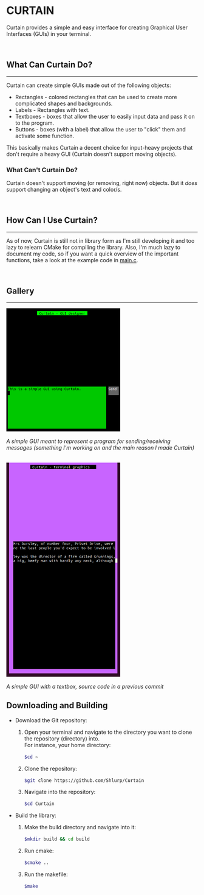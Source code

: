 # **CURTAIN**

Curtain provides a simple and easy interface for creating Graphical User Interfaces (GUIs) in your terminal.

<br>

## **What Can Curtain Do?**
***
Curtain can create simple GUIs made out of the following objects:
+ Rectangles - colored rectangles that can be used to create more complicated shapes and backgrounds.
+ Labels - Rectangles with text.
+ Textboxes - boxes that allow the user to easily input data and pass it on to the program.
+ Buttons - boxes (with a label) that allow the user to "click" them and activate some function.

This basically makes Curtain a decent choice for input-heavy projects that don't require a heavy GUI (Curtain doesn't support moving objects).

### **What Can't Curtain Do?**
Curtain doesn't support moving (or removing, right now) objects. But it *does* support changing an object's text and color/s.

<br>

## **How Can I Use Curtain?**
***
As of now, Curtain is still not in library form as I'm still developing it and too lazy to relearn CMake for compiling the library. Also, I'm much lazy to document my code, so if you want a quick overview of the important functions, take a look at the example code in [main.c](./src/main.c).

<br>

## **Gallery**
***

<img src="./data/Curtain2.png" width="300px">

*A simple GUI meant to represent a program for sending/receiving messages (something I'm working on and the main reason I made Curtain)*

<br>

<img src="./data/Curtain1.png" width="300px">

*A simple GUI with a textbox, source code in a previous commit*

## **Downloading and Building**
+ Download the Git repository:
    1. Open your terminal and navigate to the directory you want to clone the repository (directory) into.  
    For instance, your home directory:
        ```bash
        $cd ~
        ```

    2. Clone the repository:
        ```bash
        $git clone https://github.com/Shlurp/Curtain
        ```
    
    3. Navigate into the repository:
        ```bash
        $cd Curtain
        ```

+ Build the library:
    1. Make the build directory and navigate into it:
        ```bash
        $mkdir build && cd build
        ```
    2. Run cmake:
        ```bash
        $cmake ..
        ```
    3. Run the makefile:
        ```bash
        $make
        ```
